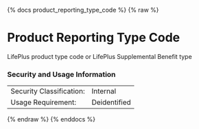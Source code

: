 {% docs product_reporting_type_code %}
{% raw %}

<a name="product_reporting_type_code"></a>
# Product Reporting Type Code

LifePlus product type code or LifePlus Supplemental Benefit type

### Security and Usage Information
|     |     |
| --- | --- |
| Security Classification: | Internal |
| Usage Requirement:       | Deidentified |

{% endraw %}
{% enddocs %}